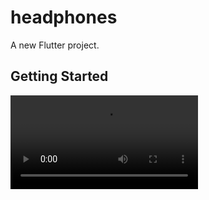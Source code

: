 # headphones

A new Flutter project.

## Getting Started



<video src="https://github.logica.io/storage/user/444/files/012345">
